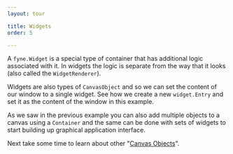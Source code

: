 ```yaml
---
layout: tour

title: Widgets
order: 5

---
```


A `fyne.Widget` is a special type of container that has additional logic
associated with it. In widgets the logic is separate from the way that
it looks (also called the `WidgetRenderer`).

Widgets are also types of `CanvasObject` and so we can set the
content of our window to a single widget. See how we create a new
`widget.Entry` and set it as the content of the window in this example.

As we saw in the previous example you can also add multiple objects
to a canvas using a `Container` and the same can be done with sets of
widgets to start building up graphical application interface.

Next take some time to learn about other "[Canvas Objects](/tour/canvas/)".
